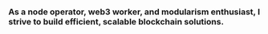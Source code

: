 ### As a node operator, web3 worker, and modularism enthusiast, I strive to build efficient, scalable blockchain solutions.
